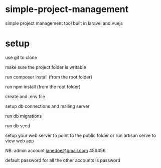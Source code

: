 # simple-project-management
simple project management tool built in laravel and vuejs

# setup

use git to clone

make sure the project folder is writable

run composer install (from the root folder)

run npm install (from the root folder)

create and .env file

setup db connections and mailing server

run db migrations

run db seed

setup your web server to point to the public folder or run artisan serve to view web app

NB: admin account
janedoe@gmail.com
456456

default password for all the other accounts is password
